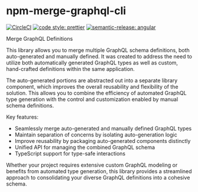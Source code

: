 # npm-merge-graphql-cli

[![CircleCI](https://dl.circleci.com/status-badge/img/gh/HiromiShikata/npm-merge-graphql-cli/tree/main.svg?style=svg)](https://dl.circleci.com/status-badge/redirect/gh/HiromiShikata/npm-merge-graphql-cli/tree/main)
[![code style: prettier](https://img.shields.io/badge/code_style-prettier-ff69b4.svg?style=flat-square)](https://github.com/prettier/prettier)
[![semantic-release: angular](https://img.shields.io/badge/semantic--release-angular-e10079?logo=semantic-release)](https://github.com/semantic-release/semantic-release)

Merge GraphQL Definitions

This library allows you to merge multiple GraphQL schema definitions, both auto-generated and manually defined. It was created to address the need to utilize both automatically generated GraphQL types as well as custom, hand-crafted definitions within the same application.

The auto-generated portions are abstracted out into a separate library component, which improves the overall reusability and flexibility of the solution. This allows you to combine the efficiency of automated GraphQL type generation with the control and customization enabled by manual schema definitions.

Key features:

- Seamlessly merge auto-generated and manually defined GraphQL types
- Maintain separation of concerns by isolating auto-generation logic
- Improve reusability by packaging auto-generated components distinctly
- Unified API for managing the combined GraphQL schema
- TypeScript support for type-safe interactions

Whether your project requires extensive custom GraphQL modeling or benefits from automated type generation, this library provides a streamlined approach to consolidating your diverse GraphQL definitions into a cohesive schema.
